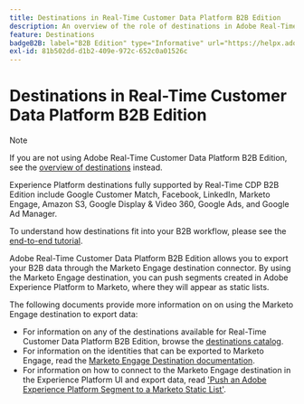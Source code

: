 ```yaml
---
title: Destinations in Real-Time Customer Data Platform B2B Edition
description: An overview of the role of destinations in Adobe Real-Time Customer Data Platform B2B Edition.
feature: Destinations
badgeB2B: label="B2B Edition" type="Informative" url="https://helpx.adobe.com/legal/product-descriptions/real-time-customer-data-platform-b2b-edition-prime-and-ultimate-packages.html newtab=true"
exl-id: 81b502dd-d1b2-409e-972c-652c0a01526c
---
```

# Destinations in Real-Time Customer Data Platform B2B Edition

>[!NOTE]
>
>If you are not using Adobe Real-Time Customer Data Platform B2B Edition, see the [overview of destinations](../../destinations/home.md) instead.

Experience Platform destinations fully supported by Real-Time CDP B2B Edition include Google Customer Match, Facebook, LinkedIn, Marketo Engage, Amazon S3, Google Display & Video 360, Google Ads, and Google Ad Manager.

To understand how destinations fit into your B2B workflow, please see the [end-to-end tutorial](../b2b-tutorial.md#activate-your-evaluated-data-to-a-destination).

Adobe Real-Time Customer Data Platform B2B Edition allows you to export your B2B data through the Marketo Engage destination connector. By using the Marketo Engage destination, you can push segments created in Adobe Experience Platform to Marketo, where they will appear as static lists.

The following documents provide more information on on using the Marketo Engage destination to export data: 

- For information on any of the destinations available for Real-Time Customer Data Platform B2B Edition, browse the [destinations catalog](../../destinations/catalog/overview.md).
- For information on the identities that can be exported to Marketo Engage, read the [Marketo Engage Destination documentation](../../destinations/catalog/adobe/marketo-engage.md).
- For information on how to connect to the Marketo Engage destination in the Experience Platform UI and export data, read ['Push an Adobe Experience Platform Segment to a Marketo Static List'](https://experienceleague.adobe.com/docs/marketo/using/product-docs/core-marketo-concepts/smart-lists-and-static-lists/static-lists/push-an-adobe-experience-platform-segment-to-a-marketo-static-list.html).
